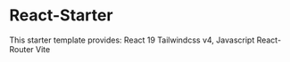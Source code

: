 # React-Starter

This starter template provides: 
    React 19
    Tailwindcss v4,
    Javascript
    React-Router
    Vite
